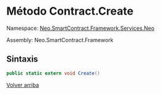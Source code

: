 # Método Contract.Create

Namespace: [Neo.SmartContract.Framework.Services.Neo](../../AntShares.md)

Assembly: Neo.SmartContract.Framework

## Sintaxis

```c#
public static extern void Create()
```




[Volver arriba](../Account.md)
